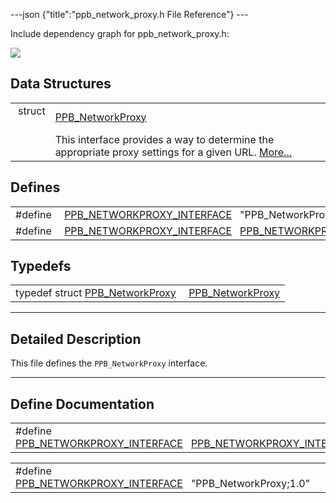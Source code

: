 ---json {"title":"ppb_network_proxy.h File Reference"} ---

Include dependency graph for ppb_network_proxy.h:

![](/docs/native-client/pepper_beta/c/ppb__network__proxy_8h__incl.png)

## Data Structures

<table><tbody><tr class="odd"><td style="text-align: right;">struct  </td><td><a href="/docs/native-client/pepper_beta/c/struct_p_p_b___network_proxy__1__0/" class="el">PPB_NetworkProxy</a></td></tr><tr class="even"><td style="text-align: right;"> </td><td>This interface provides a way to determine the appropriate proxy settings for a given URL. <a href="/docs/native-client/pepper_beta/c/struct_p_p_b___network_proxy__1__0#details">More...</a><br />
</td></tr></tbody></table>

## Defines

<table><tbody><tr class="odd"><td style="text-align: right;">#define </td><td><a href="/docs/native-client/pepper_beta/c/ppb__network__proxy_8h#a51bdbe7e4706cc8c5e455ceb47a34472" class="el">PPB_NETWORKPROXY_INTERFACE</a>   "PPB_NetworkProxy;1.0"</td></tr><tr class="even"><td style="text-align: right;">#define </td><td><a href="/docs/native-client/pepper_beta/c/ppb__network__proxy_8h#aa951f1e83ded5d77558f770127d5765b" class="el">PPB_NETWORKPROXY_INTERFACE</a>   <a href="/docs/native-client/pepper_beta/c/ppb__network__proxy_8h#a51bdbe7e4706cc8c5e455ceb47a34472" class="el">PPB_NETWORKPROXY_INTERFACE</a></td></tr></tbody></table>

## Typedefs

<table><tbody><tr class="odd"><td style="text-align: right;">typedef struct <a href="/docs/native-client/pepper_beta/c/struct_p_p_b___network_proxy__1__0/" class="el">PPB_NetworkProxy</a> </td><td><a href="/docs/native-client/pepper_beta/c/group___interfaces#gaf8338a682417267c8525446ef1de85b1" class="el">PPB_NetworkProxy</a></td></tr></tbody></table>

---

<span id="details" class="anchor" style="margin: 0;"></span>

## Detailed Description

This file defines the `PPB_NetworkProxy` interface.

---

## Define Documentation

<span id="aa951f1e83ded5d77558f770127d5765b" class="anchor" style="margin: 0;"></span>

<table><tbody><tr class="odd"><td>#define <a href="/docs/native-client/pepper_beta/c/ppb__network__proxy_8h#aa951f1e83ded5d77558f770127d5765b" class="el">PPB_NETWORKPROXY_INTERFACE</a>   <a href="/docs/native-client/pepper_beta/c/ppb__network__proxy_8h#a51bdbe7e4706cc8c5e455ceb47a34472" class="el">PPB_NETWORKPROXY_INTERFACE</a></td></tr></tbody></table>

<span id="a51bdbe7e4706cc8c5e455ceb47a34472" class="anchor" style="margin: 0;"></span>

<table><tbody><tr class="odd"><td>#define <a href="/docs/native-client/pepper_beta/c/ppb__network__proxy_8h#a51bdbe7e4706cc8c5e455ceb47a34472" class="el">PPB_NETWORKPROXY_INTERFACE</a>   "PPB_NetworkProxy;1.0"</td></tr></tbody></table>
